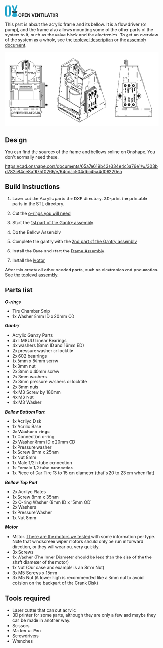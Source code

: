![](../../images/OpenVentilatorLogoSmall.png) **OPEN VENTILATOR**

This part is about the acrylic frame and its bellow. It is a flow driver (or pump), and the frame also allows mounting some of the other parts of the system to it, such as the valve block and the electronics.
To get an overview of the system as a whole, see the [toplevel description](../../SystemDescription.md) or the [assembly document](../../Assembly.md).

![](../../images/OpenVentilatorSpartanModel.png) 

## Design

You can find the sources of the frame and bellows online on Onshape. 
You don't normally need these.

https://cad.onshape.com/documents/65a7e619b43e334e4c6a76e1/w/303bd782c84ce8af675f0266/e/64cdac504dbc45a4d06220ea

## Build Instructions

1. Laser cut the Acrylic parts the DXF directory. 3D-print the printable parts in the STL directory.

1. Cut the [o-rings you will need](O-Rings/CuttingOrings.md)

1. Start the [1st part of the Gantry assembly](Gantry/GantryAssemblyPart1.md)

1. Do the [Bellow Assembly](BellowAssembly/BellowAssembly.md)

1. Complete the gantry with the [2nd part of the Gantry assembly](Gantry/GantryAssemblyPart2.md)

1. Install the Base and start the [Frame Assembly](Frame/FrameAssembly.md)

1. Install the [Motor](Motor/MotorAssembly.md)

After this create all other needed parts, such as electronics and pneumatics. See the [toplevel assembly](../Assembly.md).


## Parts list

***O-rings***
- Tire Chamber Snip
- 1x Washer 8mm ID x 20mm OD

***Gantry***
- Acrylic Gantry Parts
- 4x LM8UU Linear Bearings  
- 4x washers (8mm ID and 16mm ED)
- 2x pressure washer or locktite
- 2x 602 bearrings
- 1x 8mm x 50mm screw
- 1x 8mm nut
- 2x 3mm x 40mm screw
- 2x 3mm washers
- 2x 3mm pressure washers or locktite
- 2x 3mm nuts
- 4x M3 Screw by 180mm
- 4x M3 Nut
- 4x M3 Washer

***Bellow Bottom Part***

- 1x Acrilyc Disk
- 1x Acrilic Base
- 2x Washer o-rings
- 1x Connection o-ring
- 2x Washer 8mm ID x 20mm OD
- 1x Pressure washer
- 1x Screw 8mm x 25mm
- 1x Nut 8mm
- 1x Male 1/2in tube connection
- 1x Female 1/2 tube connection
- 1x Piece of Car Tire 13 to 15 cm diameter (that's 20 to 23 cm when flat)

***Bellow Top Part***

- 2x Acrilyc Plates
- 1x Screw 8mm x 35mm
- 2x O-ring Washer (8mm ID x 15mm OD)
- 2x Washers
- 1x Pressure Washer
- 1x Nut 8mm

***Motor***
-   Motor. [These are the motors we tested](../WindscreenWiperMotors) with some information per type. Note that windscreen wiper motors should only be run in forward direction, or they will wear out very quickly.
-   3x Screws
-   1x Washer (The Inner Diameter should be less than the size of the the shaft diameter of the motor)
-   1x Nut (Our case and example is an 8mm Nut)
-   3x M5 Screws x 15mm
-   3x M5 Nut (A lower high is recommended like a 3mm nut to avoid colision on the backpart of the Crank Disk)

## Tools required

- Laser cutter that can cut acrylic
- 3D printer for some parts, although they are only a few and maybe they can be made in another way.
- Scissors
- Marker or Pen
- Screwdrivers
- Wrenches

